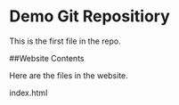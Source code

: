 # Demo Git Repositiory

This is the first file in the repo.

##Website Contents

Here are the files in the website.

index.html

